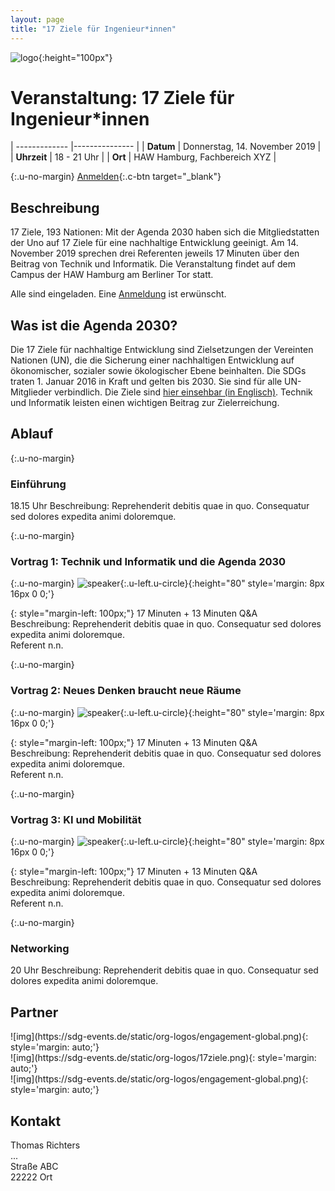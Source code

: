 ```yaml
---
layout: page
title: "17 Ziele für Ingenieur*innen"
---
```


<!-- ![image](https://trello-attachments.s3.amazonaws.com/5cf7ec40b4d6ac7af79d8e5a/5cf812ba0fcdcb174cfadc41/ed129f602b7065dfb877209036c73a59/ringvorlesung-sdgs.png) -->

![logo](https://sdg-events.de/static/sdg-logo.png){:height="100px"}

# Veranstaltung: 17 Ziele für Ingenieur*innen

<div class='highlight-box u-inline-block' markdown='1'>

| -------------       |---------------                |
| **Datum**           | Donnerstag, 14. November 2019 |
| **Uhrzeit**         | 18 - 21 Uhr                   |
| **Ort**             | HAW Hamburg, Fachbereich XYZ  |

{:.u-no-margin}
[Anmelden]{:.c-btn target="&#95;blank"}


</div>

## Beschreibung

17 Ziele, 193 Nationen: Mit der Agenda 2030 haben sich die Mitgliedstatten der Uno auf 17 Ziele für eine nachhaltige Entwicklung geeinigt. Am 14. November 2019 sprechen drei Referenten jeweils 17 Minuten über den Beitrag von Technik und Informatik. Die Veranstaltung findet auf dem Campus der HAW Hamburg am Berliner Tor statt.

Alle sind eingeladen. Eine [Anmeldung][Anmelden] ist erwünscht.

## Was ist die Agenda 2030?

Die 17 Ziele für nachhaltige Entwicklung sind Zielsetzungen der Vereinten Nationen (UN), die die Sicherung einer nachhaltigen Entwicklung auf ökonomischer, sozialer sowie ökologischer Ebene beinhalten. Die SDGs traten 1. Januar 2016 in Kraft und gelten bis 2030. Sie sind für alle UN-Mitglieder verbindlich. Die Ziele sind [hier einsehbar (in Englisch)](https://sustainabledevelopment.un.org/sdgs).
Technik und Informatik leisten einen wichtigen Beitrag zur Zielerreichung.

## Ablauf

<div class='highlight-box u-block' markdown='1'>

{:.u-no-margin}
### Einführung

<span class='u-font-small'>
  18.15 Uhr  
</span>
Beschreibung: Reprehenderit debitis quae in quo. Consequatur sed dolores expedita animi doloremque.  

</div>

<div class='highlight-box u-block' markdown='1'>

{:.u-no-margin}
### Vortrag 1: Technik und Informatik und die Agenda 2030

{:.u-no-margin}
![speaker](https://media.licdn.com/dms/image/C4E03AQHfWo4oj6503A/profile-displayphoto-shrink_200_200/0?e=1572480000&v=beta&t=Yz86QEydKZx8ZCkFOfZ0SH1DY19j_kRBWvOTVvPgBJM){:.u-left.u-circle}{:height="80" style='margin: 8px 16px 0 0;'}

{: style="margin-left: 100px;"}
<span class='u-font-small'>
  17 Minuten + 13 Minuten Q&A  
</span>
Beschreibung: Reprehenderit debitis quae in quo. Consequatur sed dolores expedita animi doloremque.  
Referent n.n.

</div>

<div class='highlight-box u-block' markdown='1'>

{:.u-no-margin}
### Vortrag 2: Neues Denken braucht neue Räume

{:.u-no-margin}
![speaker](https://media.licdn.com/dms/image/C4E03AQHfWo4oj6503A/profile-displayphoto-shrink_200_200/0?e=1572480000&v=beta&t=Yz86QEydKZx8ZCkFOfZ0SH1DY19j_kRBWvOTVvPgBJM){:.u-left.u-circle}{:height="80" style='margin: 8px 16px 0 0;'}

{: style="margin-left: 100px;"}
<span class='u-font-small'>
  17 Minuten + 13 Minuten Q&A  
</span>
Beschreibung: Reprehenderit debitis quae in quo. Consequatur sed dolores expedita animi doloremque.  
Referent n.n.

</div>

<div class='highlight-box u-block' markdown='1'>

{:.u-no-margin}
### Vortrag 3: KI und Mobilität

{:.u-no-margin}
![speaker](https://media.licdn.com/dms/image/C4E03AQHfWo4oj6503A/profile-displayphoto-shrink_200_200/0?e=1572480000&v=beta&t=Yz86QEydKZx8ZCkFOfZ0SH1DY19j_kRBWvOTVvPgBJM){:.u-left.u-circle}{:height="80" style='margin: 8px 16px 0 0;'}

{: style="margin-left: 100px;"}
<span class='u-font-small'>
  17 Minuten + 13 Minuten Q&A  
</span>
Beschreibung: Reprehenderit debitis quae in quo. Consequatur sed dolores expedita animi doloremque.  
Referent n.n.

</div>

<div class='highlight-box u-block' markdown='1'>

{:.u-no-margin}
### Networking

<span class='u-font-small'>
  20 Uhr  
</span>
Beschreibung: Reprehenderit debitis quae in quo. Consequatur sed dolores expedita animi doloremque.  

</div>

## Partner

<div class='o-grid u-no-margin'>
  <div class='o-grid__col--1-3-s' markdown='1'>
![img](https://sdg-events.de/static/org-logos/engagement-global.png){: style='margin: auto;'}
  </div>
  <div class='o-grid__col--1-3-s' markdown='1'>
![img](https://sdg-events.de/static/org-logos/17ziele.png){: style='margin: auto;'}
  </div>
  <div class='o-grid__col--1-3-s' markdown='1'>
![img](https://sdg-events.de/static/org-logos/engagement-global.png){: style='margin: auto;'}
  </div>
</div>

## Kontakt

Thomas Richters  
...  
Straße ABC  
22222 Ort


[Anmelden]: https://www.google.com/
